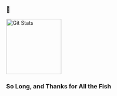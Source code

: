### 👋

<a href="https://github.com/memachado">
<img alt="Git Stats" src="https://github-readme-stats.vercel.app/api?username=memachado&count_private=true&show_icons=true" align="center" height="150" />
</a>

<br>

### So Long, and Thanks for All the Fish 
